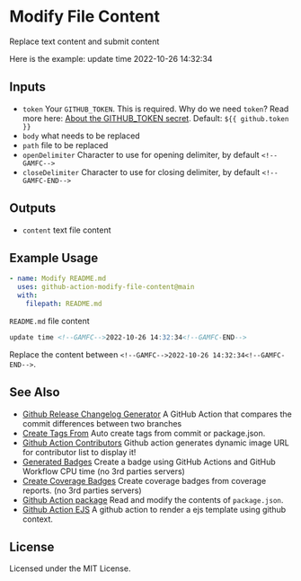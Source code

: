 Modify File Content
===

Replace text content and submit content

Here is the example: update time <!--GAMFC-->2022-10-26 14:32:34<!--GAMFC-END-->

## Inputs

- `token` Your `GITHUB_TOKEN`. This is required. Why do we need `token`? Read more here: [About the GITHUB_TOKEN secret](https://help.github.com/en/actions/automating-your-workflow-with-github-actions/authenticating-with-the-github_token#about-the-github_token-secret). Default: `${{ github.token }}`
- `body` what needs to be replaced
- `path` file to be replaced
- `openDelimiter` Character to use for opening delimiter, by default `<!--GAMFC-->`
- `closeDelimiter` Character to use for closing delimiter, by default `<!--GAMFC-END-->`

## Outputs

- `content` text file content

## Example Usage

```yml
- name: Modify README.md
  uses: github-action-modify-file-content@main
  with:
    filepath: README.md
```

`README.md` file content

```markdown
update time <!--GAMFC-->2022-10-26 14:32:34<!--GAMFC-END-->
```

Replace the content between `<!--GAMFC-->2022-10-26 14:32:34<!--GAMFC-END-->`.

## See Also

- [Github Release Changelog Generator](https://github.com/jaywcjlove/changelog-generator) A GitHub Action that compares the commit differences between two branches
- [Create Tags From](https://github.com/jaywcjlove/create-tag-action) Auto create tags from commit or package.json.
- [Github Action Contributors](https://github.com/jaywcjlove/github-action-contributors) Github action generates dynamic image URL for contributor list to display it!
- [Generated Badges](https://github.com/jaywcjlove/generated-badges) Create a badge using GitHub Actions and GitHub Workflow CPU time (no 3rd parties servers)
- [Create Coverage Badges](https://github.com/jaywcjlove/coverage-badges-cli) Create coverage badges from coverage reports. (no 3rd parties servers)
- [Github Action package](https://github.com/jaywcjlove/github-action-package) Read and modify the contents of `package.json`.
- [Github Action EJS](https://github.com/jaywcjlove/github-action-package) A github action to render a ejs template using github context.

## License

Licensed under the MIT License.
